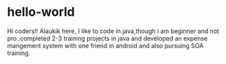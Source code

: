 # hello-world
Hi coders!!
Alaukik here, I like to code in java,though i am beginner and not pro..completed 2-3 training projects in java and developed an expense mangement system with one friend in android and also pursuing SOA training.
